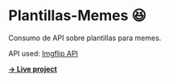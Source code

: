 # Plantillas-Memes 😆
Consumo de API sobre plantillas para memes.

API used: [Imgflip API](https://imgflip.com/api/)

**[→ Live project](https://memeplantillas.netlify.app/)**

